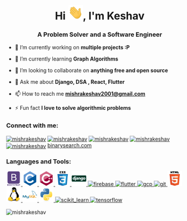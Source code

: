 <h1 align="center">Hi <img src="https://raw.githubusercontent.com/ABSphreak/ABSphreak/master/gifs/Hi.gif" width="40px" />, I'm Keshav</h1>
<h3 align="center">A Problem Solver and a Software Engineer </h3>


- 🔭 I’m currently working on **multiple projects :P**
- 🌱 I’m currently learning **Graph Algorithms**
- 👯 I’m looking to collaborate on **anything free and open source**

- 💬 Ask me about **Django, DSA , React, Flutter**

- 📫 How to reach me **mishrakeshav2001@gmail.com**

- ⚡ Fun fact **I love to solve algorithmic problems**

<h3 align="left">Connect with me:</h3>
<p align="left">
<a href="https://www.linkedin.com/in/keshav-mishra-912728173/" target="blank"><img align="center" src="https://cdn.jsdelivr.net/npm/simple-icons@3.0.1/icons/linkedin.svg" alt="mishrakeshav" height="30" width="40" /></a>
<a href="https://www.codechef.com/users/mishrakeshav" target="blank"><img align="center" src="https://cdn.jsdelivr.net/npm/simple-icons@3.1.0/icons/codechef.svg" alt="mishrakeshav" height="30" width="40" /></a>
<a href="https://www.hackerrank.com/mishrakeshav" target="blank"><img align="center" src="https://cdn.jsdelivr.net/npm/simple-icons@3.0.1/icons/hackerrank.svg" alt="mishrakeshav" height="30" width="40" /></a>
<a href="https://codeforces.com/profile/mishrakeshav" target="blank"><img align="center" src="https://cdn.jsdelivr.net/npm/simple-icons@3.0.1/icons/codeforces.svg" alt="mishrakeshav" height="30" width="40" /></a>
<a href="https://www.leetcode.com/mishrakeshav" target="blank"><img align="center" src="https://cdn.jsdelivr.net/npm/simple-icons@3.0.1/icons/leetcode.svg" alt="mishrakeshav" height="30" width="40" /></a>
 <a href="https://binarysearch.com/@/mishrakeshav" target="blank">binarysearch.com</a>
</p>


<h3 align="left">Languages and Tools:</h3>
<p align="left"> <a href="https://getbootstrap.com" target="_blank"> <img src="https://raw.githubusercontent.com/devicons/devicon/master/icons/bootstrap/bootstrap-plain-wordmark.svg" alt="bootstrap" width="40" height="40"/> </a> <a href="https://www.cprogramming.com/" target="_blank"> <img src="https://raw.githubusercontent.com/devicons/devicon/master/icons/c/c-original.svg" alt="c" width="40" height="40"/> </a> <a href="https://www.w3schools.com/cpp/" target="_blank"> <img src="https://raw.githubusercontent.com/devicons/devicon/master/icons/cplusplus/cplusplus-original.svg" alt="cplusplus" width="40" height="40"/> </a> <a href="https://www.w3schools.com/css/" target="_blank"> <img src="https://raw.githubusercontent.com/devicons/devicon/master/icons/css3/css3-original-wordmark.svg" alt="css3" width="40" height="40"/> </a> <a href="https://www.djangoproject.com/" target="_blank"> <img src="https://raw.githubusercontent.com/devicons/devicon/master/icons/django/django-original.svg" alt="django" width="40" height="40"/> </a> <a href="https://firebase.google.com/" target="_blank"> <img src="https://www.vectorlogo.zone/logos/firebase/firebase-icon.svg" alt="firebase" width="40" height="40"/> </a> <a href="https://flutter.dev" target="_blank"> <img src="https://www.vectorlogo.zone/logos/flutterio/flutterio-icon.svg" alt="flutter" width="40" height="40"/> </a> <a href="https://cloud.google.com" target="_blank"> <img src="https://www.vectorlogo.zone/logos/google_cloud/google_cloud-icon.svg" alt="gcp" width="40" height="40"/> </a> <a href="https://git-scm.com/" target="_blank"> <img src="https://www.vectorlogo.zone/logos/git-scm/git-scm-icon.svg" alt="git" width="40" height="40"/> </a> <a href="https://www.w3.org/html/" target="_blank"> <img src="https://raw.githubusercontent.com/devicons/devicon/master/icons/html5/html5-original-wordmark.svg" alt="html5" width="40" height="40"/> </a> <a href="https://www.linux.org/" target="_blank"> <img src="https://raw.githubusercontent.com/devicons/devicon/master/icons/linux/linux-original.svg" alt="linux" width="40" height="40"/> </a> <a href="https://www.mysql.com/" target="_blank"> <img src="https://raw.githubusercontent.com/devicons/devicon/master/icons/mysql/mysql-original-wordmark.svg" alt="mysql" width="40" height="40"/> </a> <a href="https://www.python.org" target="_blank"> <img src="https://raw.githubusercontent.com/devicons/devicon/master/icons/python/python-original.svg" alt="python" width="40" height="40"/> </a> <a href="https://scikit-learn.org/" target="_blank"> <img src="https://upload.wikimedia.org/wikipedia/commons/0/05/Scikit_learn_logo_small.svg" alt="scikit_learn" width="40" height="40"/> </a> <a href="https://www.tensorflow.org" target="_blank"> <img src="https://www.vectorlogo.zone/logos/tensorflow/tensorflow-icon.svg" alt="tensorflow" width="40" height="40"/> </a> </p>

<p><img align="center" src="https://github-readme-streak-stats.herokuapp.com/?user=mishrakeshav&" alt="mishrakeshav" /></p>
<p align="center">



